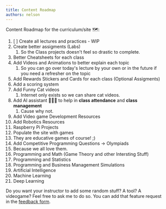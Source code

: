 ```yaml
---
title: Content Roadmap
authors: nelson
---
```



Content Roadmap for the curriculum/site 🗺:

1. [ ] Create all lectures and practices - WIP
2. Create better assigments (Labs)
   1. So the Class projects doesn't feel so drastic to complete.
3. Better Cheatsheets for each class
4. Add Videos and Animations to better explain each topic
   1. So you can go over today's lecture by your own or in the future if you need a refresher on the topic
5. Add Rewards Stickers and Cards for each class (Optional Assigments)
6. Add a scoring system
7. Add Funny Cat videos
   1. Internet only exists so we can share cat videos.
8. Add AI assistant 👩🏻‍💼 to help in **class attendance** and **class management**
   1. Cause why not.
9.  Add Video game Development Resources
10. Add Robotics Resources
   2. Raspberry Pi Projects
11. Populate the site with games
   3.  They are educative games of course! ;)
12. Add Competitive Programming Questions -> Olympiads
   4. Because we all love them.
13. Programming and Math (Game Theory and other Intersting Stuff)
14. Programming and Statistics
15. Programming and Business Management Simulations
16. Artificial Intelligence
17. Machine Learning
18. Deep Learning


Do you want your instructor to add some random stuff? A tool? A videogame? Feel free to ask me to do so. You can add that feature request in the [feedback form](https://docs.google.com/forms/d/e/1FAIpQLSd3ybWqqgq5rV2XKiws1TGvp7fZF2Iz4zVSq18Kat4rMPQkHA/viewform).


